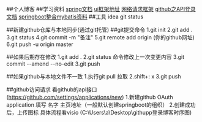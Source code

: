 ##个人博客
##学习资料
[spring文档](https://spring.io/guides/gs/serving-web-content/)
[ui框架地址](https://v3.bootcss.com/getting-started/)
[网络请求框架](https://square.github.io/okhttp/)
[github之API登录文档](https://developer.github.com/apps/building-oauth-apps/authorizing-oauth-apps/)
[springboot整合mybatis资料](http://mybatis.org/spring/zh/getting-started.html)
##工具
idea
git
status
 


##新建github仓库与本地同步(通过git托管)
##git提交命令
1.git init
2.git add .
3.git status
4.git commit -m "备注"
5.git remote add origin (你的github网址)
6.git push -u origin master

##如果后期存在修改
1.git add .
2.git status
命令修改上一次变更内容
3.git commit --amend --no-edit
3.git push

##如果github与本地文件不一致
1.执行git pull 拉取
2.shift+: x
3.git push


##github访问请求
看github的api接口
(https://github.com/settings/applications/new)
1.新建github OAuth application
填写 名字
    主页地址（一般默认创建springboot的组织）
2.创建成功后，上传图标
具体流程看visio (C:\Users\a\Desktop\githupp登录博客时序图)

